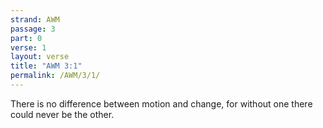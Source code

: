 ```yaml
---
strand: AWM
passage: 3
part: 0
verse: 1
layout: verse
title: "AWM 3:1"
permalink: /AWM/3/1/
---
```

There is no difference between motion and change, for without one there could never be the other.
